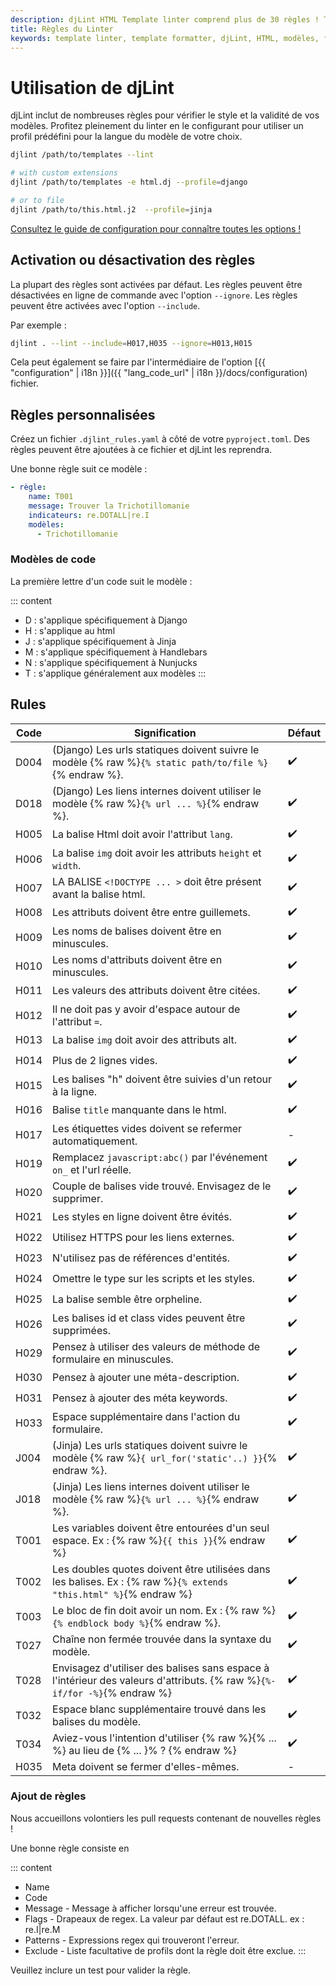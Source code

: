 ```yaml
---
description: djLint HTML Template linter comprend plus de 30 règles ! Trouvez les définitions ici. Vous pouvez facilement l'étendre en incluant des règles personnalisées !
title: Règles du Linter
keywords: template linter, template formatter, djLint, HTML, modèles, formatter, linter, règles
---
```


# Utilisation de djLint

djLint inclut de nombreuses règles pour vérifier le style et la validité de vos modèles. Profitez pleinement du linter en le configurant pour utiliser un profil prédéfini pour la langue du modèle de votre choix.

```bash
djlint /path/to/templates --lint

# with custom extensions
djlint /path/to/templates -e html.dj --profile=django

# or to file
djlint /path/to/this.html.j2  --profile=jinja
```

<div class="box notification is-info is-light">
    <span class="icon is-large"><i class="fas fa-2x fa-circle-arrow-right"></i></span><div class="my-auto ml-3 is-inline-block"><a href="/fr/docs/configuration/">Consultez le guide de configuration pour connaître toutes les options !</a></div>
</div>

## Activation ou désactivation des règles

La plupart des règles sont activées par défaut. Les règles peuvent être désactivées en ligne de commande avec l'option `--ignore`. Les règles peuvent être activées avec l'option `--include`.

Par exemple :

```bash
djlint . --lint --include=H017,H035 --ignore=H013,H015
```

Cela peut également se faire par l'intermédiaire de l'option [{{ "configuration" | i18n }}]({{ "lang_code_url" | i18n }}/docs/configuration) fichier.

## Règles personnalisées

Créez un fichier `.djlint_rules.yaml` à côté de votre `pyproject.toml`. Des règles peuvent être ajoutées à ce fichier et djLint les reprendra.

Une bonne règle suit ce modèle :

```yaml
- règle:
    name: T001
    message: Trouver la Trichotillomanie
    indicateurs: re.DOTALL|re.I
    modèles:
      - Trichotillomanie
```

### Modèles de code

La première lettre d'un code suit le modèle :

::: content

- D : s'applique spécifiquement à Django
- H : s'applique au html
- J : s'applique spécifiquement à Jinja
- M : s'applique spécifiquement à Handlebars
- N : s'applique spécifiquement à Nunjucks
- T : s'applique généralement aux modèles
  :::

## Rules

| Code | Signification                                                                                                             | Défaut |
| ---- | ------------------------------------------------------------------------------------------------------------------------- | ------ |
| D004 | (Django) Les urls statiques doivent suivre le modèle {% raw %}`{% static path/to/file %}`{% endraw %}.                    | ✔️     |
| D018 | (Django) Les liens internes doivent utiliser le modèle {% raw %}`{% url ... %}`{% endraw %}.                              | ✔️     |
| H005 | La balise Html doit avoir l'attribut `lang`.                                                                              | ✔️     |
| H006 | La balise `img` doit avoir les attributs `height` et `width`.                                                             | ✔️     |
| H007 | LA BALISE `<!DOCTYPE ... >` doit être présent avant la balise html.                                                       | ✔️     |
| H008 | Les attributs doivent être entre guillemets.                                                                              | ✔️     |
| H009 | Les noms de balises doivent être en minuscules.                                                                           | ✔️     |
| H010 | Les noms d'attributs doivent être en minuscules.                                                                          | ✔️     |
| H011 | Les valeurs des attributs doivent être citées.                                                                            | ✔️     |
| H012 | Il ne doit pas y avoir d'espace autour de l'attribut `=`.                                                                 | ✔️     |
| H013 | La balise `img` doit avoir des attributs alt.                                                                             | ✔️     |
| H014 | Plus de 2 lignes vides.                                                                                                   | ✔️     |
| H015 | Les balises "h" doivent être suivies d'un retour à la ligne.                                                              | ✔️     |
| H016 | Balise `title` manquante dans le html.                                                                                    | ✔️     |
| H017 | Les étiquettes vides doivent se refermer automatiquement.                                                                 | -      |
| H019 | Remplacez `javascript:abc()` par l'événement `on_` et l'url réelle.                                                       | ✔️     |
| H020 | Couple de balises vide trouvé. Envisagez de le supprimer.                                                                 | ✔️     |
| H021 | Les styles en ligne doivent être évités.                                                                                  | ✔️     |
| H022 | Utilisez HTTPS pour les liens externes.                                                                                   | ✔️     |
| H023 | N'utilisez pas de références d'entités.                                                                                   | ✔️     |
| H024 | Omettre le type sur les scripts et les styles.                                                                            | ✔️     |
| H025 | La balise semble être orpheline.                                                                                          | ✔️     |
| H026 | Les balises id et class vides peuvent être supprimées.                                                                    | ✔️     |
| H029 | Pensez à utiliser des valeurs de méthode de formulaire en minuscules.                                                     | ✔️     |
| H030 | Pensez à ajouter une méta-description.                                                                                    | ✔️     |
| H031 | Pensez à ajouter des méta keywords.                                                                                       | ✔️     |
| H033 | Espace supplémentaire dans l'action du formulaire.                                                                        | ✔️     |
| J004 | (Jinja) Les urls statiques doivent suivre le modèle {% raw %}`{ url_for('static'..) }}`{% endraw %}.                      | ✔️     |
| J018 | (Jinja) Les liens internes doivent utiliser le modèle {% raw %}`{% url ... %}`{% endraw %}.                               | ✔️     |
| T001 | Les variables doivent être entourées d'un seul espace. Ex : {% raw %}`{{ this }}`{% endraw %}                             | ✔️     |
| T002 | Les doubles quotes doivent être utilisées dans les balises. Ex : {% raw %}`{% extends "this.html" %}`{% endraw %}         | ✔️     |
| T003 | Le bloc de fin doit avoir un nom. Ex : {% raw %}`{% endblock body %}`{% endraw %}.                                        | ✔️     |
| T027 | Chaîne non fermée trouvée dans la syntaxe du modèle.                                                                      | ✔️     |
| T028 | Envisagez d'utiliser des balises sans espace à l'intérieur des valeurs d'attributs. {% raw %}`{%- if/for -%}`{% endraw %} | ✔️     |
| T032 | Espace blanc supplémentaire trouvé dans les balises du modèle.                                                            | ✔️     |
| T034 | Aviez-vous l'intention d'utiliser {% raw %}{% ... %} au lieu de {% ... }% ? {% endraw %}                                  | ✔️     |
| H035 | Meta doivent se fermer d'elles-mêmes.                                                                                     | -      |

### Ajout de règles

Nous accueillons volontiers les pull requests contenant de nouvelles règles !

Une bonne règle consiste en

::: content

- Name
- Code
- Message - Message à afficher lorsqu'une erreur est trouvée.
- Flags - Drapeaux de regex. La valeur par défaut est re.DOTALL. ex : re.I|re.M
- Patterns - Expressions regex qui trouveront l'erreur.
- Exclude - Liste facultative de profils dont la règle doit être exclue.
  :::

Veuillez inclure un test pour valider la règle.
